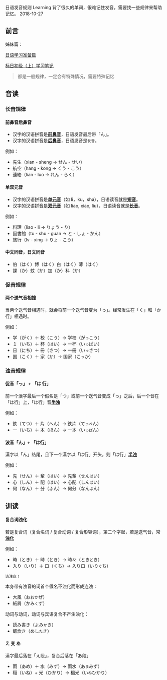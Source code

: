 日语发音规则
Learning
背了很久的单词，很难记住发音，需要找一些规律来帮助记忆。
2018-10-27



## 前言

姊妹篇：

[日语学习准备篇](11.html)

[标日初级（上）学习笔记](17.html)

> 都是一般规律，一定会有特殊情况，需要特殊记忆

## 音读

### 长音规律

#### 前鼻音后鼻音

- 汉字的汉语拼音是<u>**前鼻音**</u>，日语发音最后带「ん」。
- 汉字的汉语拼音是<u>**后鼻音**</u>，日语发音是`长音`。

例如：

- 先生（xian - sheng → せん - せい）
- 航空（hang - kong → くう - こう）
- 連絡（lian - luo →  れん - らく）

#### 单双元音

- 汉字的汉语拼音是<u>**单元音**</u>（如 li，ku，sha），日语读音就是<u>**短音**</u>。
- 汉字的汉语拼音是<u>**双元音**</u>（如 liao, xiao, liu），日语读音就是<u>**长音**</u>。

例如：

- 料理（liao - li → りょう - り）
- 図書館（tu - shu - guan → と - しょ - かん）
- 旅行（lv - xing → りょ - こう）

#### 中文同音，日文同音

- 伯（はく）博（はく）白（はく）薄（はく）
- 課（か）蚊（か）加（か）科（か）

### 促音规律

#### 两个送气音相撞

当两个送气音相遇时，就会将前一个送气音变为「っ」。经常发生在「く」和「か行」相遇时。

例如：

- 学（がく）＋ 校（こう）→  学校（が`っ`こう）
- １（いち）＋ 杯（はい）→  一杯（い`っ`ぱい）
- 日（にち）＋ 冊（さつ）→  一冊（い`っ`さつ）
- 国（こく）＋ 家（か）→  国家（こ`っ`か）

### 浊音规律

#### 促音「っ」 + 「は 行」

前一个漢字最后一个假名是「つ」或前一个送气音变成「っ」之后，后一个音在「は行」上，「は行」音<u>**半浊**</u>

例如：

- 鉄（てつ）＋ 片（へん）→  鉄片（て`っぺ`ん）
- 一（いち）＋ 本（ほん）→  一本（い`っぽ`ん）

#### 波音「ん」+ 「は行」

漢字以「ん」结尾，且下一个漢字以「は行」开头，则「は行」<u>**半浊**</u>

例如：

- 先（せん）＋ 輩（はい）→  先輩（せん`ぱ`い）
- 心（しん）＋ 配（はい）→  心配（しん`ぱ`い）
- 何（なん）＋ 分（ふん）→  何分（なん`ぷ`ん）

## 训读

#### 复合词浊化

若是复合词（复合名词 / 复合动词 / 复合形容词），第二个字起，若是送气音，常<u>**浊化**</u>

例如：

- 時（とき）＋ 時（とき）→  時々（とき`ど`き）
- 入り（いり）＋ 口（くち）→  入り口（いり`ぐ`ち）

`请注意！`

本身带有浊音的词首个假名不浊化而形成连浊：

- 大風（おお`か`ぜ）
- 紙屑（かみ`く`ず）

动词与动词，动词与宾语复合不产生浊化：

- 読み書き（よみ`か`き）
- 飯炊き（めし`た`き）

#### え 变 あ

漢字最后落在「え段」，复合后落在「あ段」

- 雨（あめ）＋ 水（みず）→  雨水（あ`ま`みず）
- 稲（いね）+  光（ひかり）→  稲光（い`ね`ひかり）